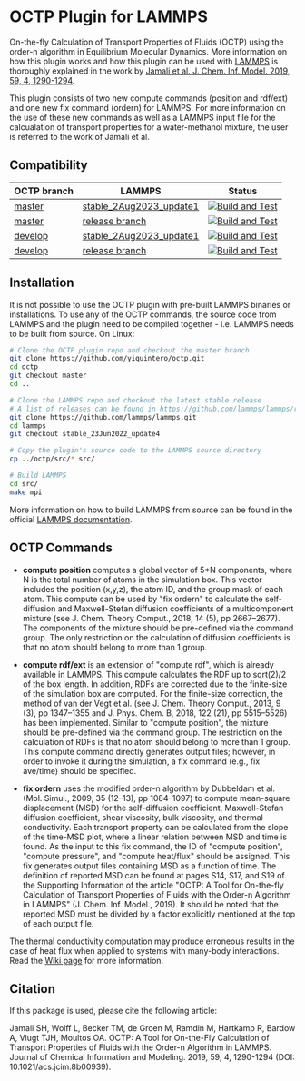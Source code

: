 # OCTP Plugin for LAMMPS

On-the-fly Calculation of Transport Properties of Fluids (OCTP) using the order-n algorithm in Equilibrium Molecular Dynamics. More information on how this plugin works and how this plugin can be used with [LAMMPS](https://www.lammps.org/) is thoroughly explained in the work by [Jamali et al. J. Chem. Inf. Model. 2019, 59, 4, 1290-1294](https://pubs.acs.org/doi/10.1021/acs.jcim.8b00939). 

This plugin consists of two new compute commands (position and rdf/ext) and one new fix command (ordern) for LAMMPS. For more information on the use of these new commands as well as a LAMMPS input file for the calcualation of transport properties for a water-methanol mixture, the user is referred to the work of Jamali et al. 

## Compatibility

| OCTP branch | LAMMPS | Status | 
|-------------|--------|--------|
| [master](https://github.com/yiquintero/octp/tree/master) | [stable_2Aug2023_update1](https://github.com/lammps/lammps/releases/tag/stable_2Aug2023_update1) | [![Build and Test](https://github.com/yiquintero/octp/actions/workflows/build-and-test-with-lammps-stable-release.yml/badge.svg?branch=master)](https://github.com/yiquintero/octp/actions/workflows/build-and-test-with-lammps-stable-release.yml)
| [master](https://github.com/yiquintero/octp/tree/master) | [release branch](https://github.com/lammps/lammps/tree/release) | [![Build and Test](https://github.com/yiquintero/octp/actions/workflows/build-and-test-with-lammps-release-branch.yml/badge.svg?branch=master)](https://github.com/yiquintero/octp/actions/workflows/build-and-test-with-lammps-release-branch.yml)
| [develop](https://github.com/yiquintero/octp/tree/develop) | [stable_2Aug2023_update1](https://github.com/lammps/lammps/releases/tag/stable_2Aug2023_update1) | [![Build and Test](https://github.com/yiquintero/octp/actions/workflows/build-and-test-with-lammps-stable-release.yml/badge.svg?branch=develop)](https://github.com/yiquintero/octp/actions/workflows/build-and-test-with-lammps-stable-release.yml)
| [develop](https://github.com/yiquintero/octp/tree/develop) | [release branch](https://github.com/lammps/lammps/tree/release) | [![Build and Test](https://github.com/yiquintero/octp/actions/workflows/build-and-test-with-lammps-release-branch.yml/badge.svg?branch=develop)](https://github.com/yiquintero/octp/actions/workflows/build-and-test-with-lammps-release-branch.yml)

## Installation

It is not possible to use the OCTP plugin with pre-built LAMMPS binaries or installations. To use any of the OCTP commands, the source code from LAMMPS and the plugin need to be compiled together - i.e. LAMMPS needs to be built from source. On Linux:

```bash
# Clone the OCTP plugin repo and checkout the master branch
git clone https://github.com/yiquintero/octp.git
cd octp
git checkout master
cd ..

# Clone the LAMMPS repo and checkout the latest stable release
# A list of releases can be found in https://github.com/lammps/lammps/releases
git clone https://github.com/lammps/lammps.git
cd lammps
git checkout stable_23Jun2022_update4

# Copy the plugin's source code to the LAMMPS source directory
cp ../octp/src/* src/

# Build LAMMPS
cd src/
make mpi
```

More information on how to build LAMMPS from source can be found in the official [LAMMPS documentation](https://docs.lammps.org/Build.html).

## OCTP Commands

- **compute position** computes a global vector of 5*N components, where N is the total number of atoms in the simulation box. This vector includes the position (x,y,z), the atom ID, and the group mask of each atom. This compute can be used by "fix ordern" to calculate the self-diffusion and Maxwell-Stefan diffusion coefficients of a multicomponent mixture (see J. Chem. Theory Comput., 2018, 14 (5), pp 2667–2677). The components of the mixture should be pre-defined via the command group. The only restriction on the calculation of diffusion coefficients is that no atom should belong to more than 1 group. 

- **compute rdf/ext** is an extension of "compute rdf", which is already available in LAMMPS. This compute calculates the RDF up to sqrt(2)/2 of the box length. In addition, RDFs are corrected due to the finite-size of the simulation box are computed. For the finite-size correction, the method of van der Vegt et al. (see J. Chem. Theory Comput., 2013, 9 (3), pp 1347–1355 and J. Phys. Chem. B, 2018, 122 (21), pp 5515–5526) has been implemented. Similar to "compute position", the mixture should be pre-defined via the command group. The restriction on the calculation of RDFs is that no atom should belong to more than 1 group. This compute command directly generates output files; however, in order to invoke it during the simulation, a fix command (e.g., fix ave/time) should be specified.

- **fix ordern** uses the modified order-n algorithm by Dubbeldam et al. (Mol. Simul., 2009, 35 (12–13), pp 1084–1097) to compute mean-square displacement (MSD) for the self-diffusion coefficient, Maxwell-Stefan diffusion coefficient, shear viscosity, bulk viscosity, and thermal conductivity. Each transport property can be calculated from the slope of the time-MSD plot, where a linear relation between MSD and time is found. As the input to this fix command, the ID of "compute position", "compute pressure", and "compute heat/flux" should be assigned. This fix generates output files containing MSD as a function of time. The definition of reported MSD can be found at pages S14, S17, and S19 of the Supporting Information of the article "OCTP: A Tool for On-the-fly Calculation of Transport Properties of Fluids with the Order-n Algorithm in LAMMPS" (J. Chem. Inf. Model., 2019). It should be noted that the reported MSD must be divided by a factor explicitly mentioned at the top of each output file.

The thermal conductivity computation may produce erroneous results in the case of heat flux when applied to systems with many-body interactions. Read the [Wiki page](https://github.com/yiquintero/octp/wiki/Thermal-Conductivity-Computation) for more information.

## Citation

If this package is used, please cite the following article:

Jamali SH, Wolff L, Becker TM, de Groen M, Ramdin M, Hartkamp R, Bardow A, Vlugt TJH, Moultos OA. OCTP: A Tool for On-the-Fly Calculation of Transport Properties of Fluids with the Order-n Algorithm in LAMMPS. Journal of Chemical Information and Modeling. 2019, 59, 4, 1290-1294 (DOI: 10.1021/acs.jcim.8b00939).